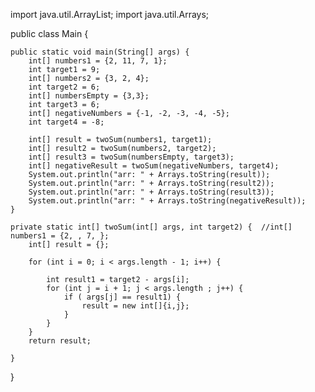 import java.util.ArrayList;
import java.util.Arrays;

public class Main {

    public static void main(String[] args) {
        int[] numbers1 = {2, 11, 7, 1};
        int target1 = 9;
        int[] numbers2 = {3, 2, 4};
        int target2 = 6;
        int[] numbersEmpty = {3,3};
        int target3 = 6;
        int[] negativeNumbers = {-1, -2, -3, -4, -5};
        int target4 = -8;

        int[] result = twoSum(numbers1, target1);
        int[] result2 = twoSum(numbers2, target2);
        int[] result3 = twoSum(numbersEmpty, target3);
        int[] negativeResult = twoSum(negativeNumbers, target4);
        System.out.println("arr: " + Arrays.toString(result));
        System.out.println("arr: " + Arrays.toString(result2));
        System.out.println("arr: " + Arrays.toString(result3));
        System.out.println("arr: " + Arrays.toString(negativeResult));
    }

    private static int[] twoSum(int[] args, int target2) {  //int[] numbers1 = {2, , 7, };
        int[] result = {};

        for (int i = 0; i < args.length - 1; i++) {

            int result1 = target2 - args[i];
            for (int j = i + 1; j < args.length ; j++) {
                if ( args[j] == result1) {
                    result = new int[]{i,j};
                }
            }
        }
        return result;

    }

}
